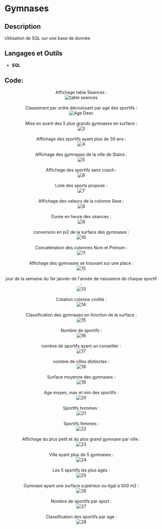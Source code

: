 <h1>Gymnases</h1>

<h2>Description</h2>
Utilisation de SQL sur une base de donnée  
<br />

<h2>Langages et Outils</h2>

- <b>SQL</b> 


<h2>Code:</h2>

<p align="center">
Affichage table Seances : <br/>
<img src="https://i.imgur.com/R6xBBCO.png" alt="table seances"/>
<br />
<br />
Classement par ordre décroissant par age des sportifs  : <br/>
<img src="https://i.imgur.com/XPDpQw2.png" alt="Age Desc"/>
<br />
<br />
Mise en avant des 5 plus grands gymnases en surface : <br/>
<img src="https://i.imgur.com/3nG8lFL.png" alt="3"/>
<br />
<br />
Affichage des sportifs ayant plus de 30 ans : <br/>
<img src="https://i.imgur.com/IhONE3O.png" alt="4"/>
<br />
<br />
Affichage des gymnases de la ville de Stains : <br/>
<img src="https://i.imgur.com/CoY4gTU.png" alt="5"/>
<br />
<br />
Affichage des sportifs sans coach : <br/>
<img src="https://i.imgur.com/7q8A2o8.png" alt="6"/>
<br />
<br />
Liste des sports proposé : <br/>
<img src="https://i.imgur.com/oEYfoxL.png" alt="7"/>
<br />
<br />
Affichage des valeurs de la colonne Sexe : <br/>
<img src="https://i.imgur.com/qXMoDPq.png" alt="8"/>
<br />
<br />
Durée en heure des séances : <br/>
<img src="https://i.imgur.com/kqXasdP.png" alt="9"/>
<br />
<br />
conversion en pi2 de la surface des gymnases : <br/>
<img src="https://i.imgur.com/uuw2FLs.png" alt="10"/>
<br />
<br />
Concaténation des colonnes Nom et Prénom : <br/>
<img src="https://i.imgur.com/eFqgV0G.png" alt="11"/>
<br />
<br />
Affichage des gymnases se trouvant sur une place : <br/>
<img src="https://i.imgur.com/hXyrUEG.png" alt="12"/>
<br />
<br />
jour de la semaine du 1er janvier de l'année de naissance de chaque sportif : <br/>
<img src="https://i.imgur.com/ywmNLTJ.png" alt="13"/>
<br />
<br />
Création colonne civilité : <br/>
<img src="https://i.imgur.com/c4KzKmY.png" alt="14"/>
<br />
<br />
Classification des gymnases en fonction de la surface : <br/>
<img src="https://i.imgur.com/Ll8IpYP.png" alt="15"/>
<br />
<br />
Nombre de sportifs : <br/>
<img src="https://i.imgur.com/aGxrnl3.png" alt="16"/>
<br />
<br />
nombre de sportifs ayant un conseiller : <br/>
<img src="https://i.imgur.com/JK0fNcl.png" alt="17"/>
<br />
<br />
nombre de villes distinctes : <br/>
<img src="https://i.imgur.com/RQNC0dv.png" alt="18"/>
<br />
<br />
Surface moyenne des gymnases : <br/>
<img src="https://i.imgur.com/jYw2v4Z.png" alt="19"/>
<br />
<br />
Age moyen, max et min des sportifs : <br/>
<img src="https://i.imgur.com/QHbQJF0.png" alt="20"/>
<br />
<br />
Sportifs hommes : <br/>
<img src="https://i.imgur.com/Wi5PdWv.png" alt="21"/>
<br />
<br />
Sportifs femmes : <br/>
<img src="https://i.imgur.com/JnAUgmp.png" alt="22"/>
<br />
<br />
Affichage du plus petit et du plus grand gymnase par ville : <br/>
<img src="https://i.imgur.com/RteCRUk.png" alt="23"/>
<br />
<br />
Ville ayant plus de 5 gymnases : <br/>
<img src="https://i.imgur.com/1Uvgdy7.png" alt="24"/>
<br />
<br />
Les 5 sportifs les plus agés : <br/>
<img src="https://i.imgur.com/IDMVnyB.png" alt="25"/>
<br />
<br />
Gymnase ayant une surface supérieur ou égal à 500 m2 : <br/>
<img src="https://i.imgur.com/ESAzHwf.png" alt="26"/>
<br />
<br />
Nombre de sportifs par sport : <br/>
<img src="https://i.imgur.com/HhuDCgC.png" alt="27"/>
<br />
<br />
Classification des sportifs par age : <br/>
<img src="https://i.imgur.com/rqqeaQp.png" alt="28"/>
<br />
<br />

</p>

<!--
 ```diff
- text in red
+ text in green
! text in orange
# text in gray
@@ text in purple (and bold)@@
```
--!>
